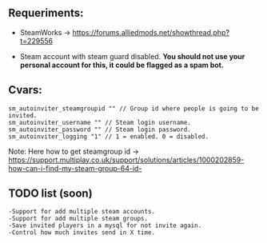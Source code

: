 ## Requeriments:


* SteamWorks -> https://forums.alliedmods.net/showthread.php?t=229556

* Steam account with steam guard disabled. **You should not use your personal account for this, it could be flagged as a spam bot.**


## Cvars:
```
sm_autoinviter_steamgroupid "" // Group id where people is going to be invited.
sm_autoinviter_username "" // Steam login username.
sm_autoinviter_password "" // Steam login password.
sm_autoinviter_logging "1" // 1 = enabled. 0 = disabled.
```


Note: Here how to get steamgroup id -> https://support.multiplay.co.uk/support/solutions/articles/1000202859-how-can-i-find-my-steam-group-64-id-


## TODO list (soon)
```
-Support for add multiple steam accounts.
-Support for add multiple steam groups.
-Save invited players in a mysql for not invite again.
-Control how much invites send in X time.
```